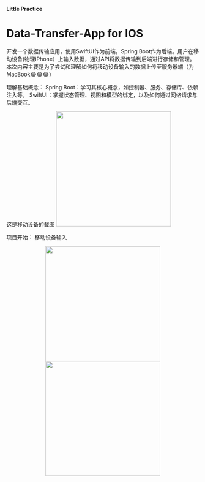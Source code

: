 **Little Practice**
# Data-Transfer-App for IOS

开发一个数据传输应用，使用SwiftUI作为前端，Spring Boot作为后端。用户在移动设备(物理iPhone）上输入数据，通过API将数据传输到后端进行存储和管理。
本次内容主要是为了尝试和理解如何将移动设备输入的数据上传至服务器端（为MacBook😂😂😂）

理解基础概念：
  Spring Boot：学习其核心概念，如控制器、服务、存储库、依赖注入等。
  SwiftUI：掌握状态管理、视图和模型的绑定，以及如何通过网络请求与后端交互。

这是移动设备的截图
<img height="300px" src="https://github.com/user-attachments/assets/aa8bae06-18f3-4239-915c-da541632ce44">



项目开始：
移动设备输入
<center>
  <img height="300px" src="https://github.com/user-attachments/assets/1fc0dec7-f704-4fe7-be13-aff08a1d2aa7">
  <img height="300px" src="https://github.com/user-attachments/assets/3c745b17-6eb9-4427-8964-44814aafcf8d">
</center>
